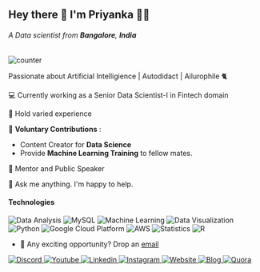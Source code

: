 ## Hey there 👋  I'm Priyanka 👩‍💻
###### A Data scientist from **Bangalore**, **India**   
![counter](https://enrlr512omkm3nb.m.pipedream.net)

Passionate about Artificial Intelligience | Autodidact | Ailurophile 🐈

💻  Currently working as a Senior Data Scientist-I in Fintech domain

🔵  Hold varied experience

🌱  **Voluntary Contributions** : 
  * Content Creator for **Data Science**
  * Provide **Machine Learning Training** to fellow mates.

👯  Mentor and Public Speaker

💬  Ask me anything. I'm happy to help.

#### Technologies
<p>
  <img alt="Data Analysis" src="https://img.shields.io/badge/Data Analysis-61DAFB?logoColor=white&style=for-the-badge" />
  <img alt="MySQL" src="https://img.shields.io/badge/MySQL-DD0031?logoColor=white&style=for-the-badge" />
  <img alt="Machine Learning" src="https://img.shields.io/badge/Machine Learning-F7DF1E?logoColor=white&style=for-the-badge" />
  <img alt="Data Visualization" src="https://img.shields.io/badge/Data Visualization-E34F26?logoColor=white&style=for-the-badge" />
  <img alt="Python" src="https://img.shields.io/badge/Python-1572B6?logo=Python&logoColor=white&style=for-the-badge" />
  <img alt="Google Cloud Platform" src="https://img.shields.io/badge/Google Cloud Platform-CC6699?logoColor=white&style=for-the-badge" />
  <img alt="AWS" src="https://img.shields.io/badge/AWS-663399?logo=AWS&logoColor=white&style=for-the-badge" />
  <img alt="Statistics" src="https://img.shields.io/badge/Statistics-E10098?logo=Statistics&logoColor=white&style=for-the-badge" />
  <img alt="R" src="https://img.shields.io/badge/R-239120?logo=R&logoColor=white&style=for-the-badge" />
</p>


* 💼 Any exciting opportunity? Drop an [email](priyanka@pylambda.com)

<a href="https://discord.gg/KwVFZ8aJ">
  <img
    alt="Discord"
    src="https://img.shields.io/badge/discord-00008B?logo=discord&logoColor=white&style=for-the-badge"
  />
</a>
<a href="https://www.youtube.com/channel/UC6N1kVbzgRKLhejW-ItUJRA">
  <img
    alt="Youtube"
    src="https://img.shields.io/badge/youtube-FF0000?logo=youtube&logoColor=white&style=for-the-badge"
  />
</a> 
</a>
<a href="https://www.linkedin.com/in/priyanka-banerjee-3005/">
  <img
    alt="Linkedin"
    src="https://img.shields.io/badge/linkedin-0077B5?logo=linkedin&logoColor=white&style=for-the-badge"
  />
</a>
<a href="https://www.instagram.com/pylambda/">
  <img
    alt="Instagram"
    src="https://img.shields.io/badge/Instagram-E4405F?logo=instagram&logoColor=white&style=for-the-badge"
  />
</a>
<a href="https://www.pylambda.com/">
  <img
    alt="Website"
    src="https://img.shields.io/badge/website-1572B6?logoColor=white&style=for-the-badge"
  />
</a>
<a href="https://priyankabanerjee.medium.com/">
  <img
    alt="Blog"
    src="https://img.shields.io/badge/Blog-808080?logo=medium&logoColor=white&style=for-the-badge"
  />
</a>
<a href="https://www.quora.com/profile/Priyanka-Banerjee-48">
  <img
    alt="Quora"
    src="https://img.shields.io/badge/Quora-A30000?logo=quora&logoColor=white&style=for-the-badge"
  />
</a>

